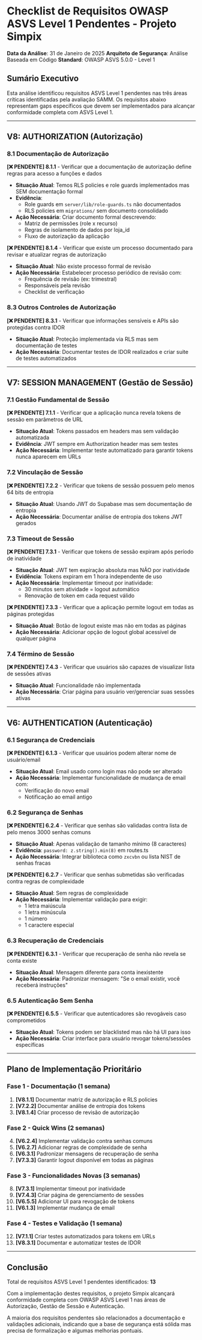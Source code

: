 # Checklist de Requisitos OWASP ASVS Level 1 Pendentes - Projeto Simpix

**Data da Análise**: 31 de Janeiro de 2025
**Arquiteto de Segurança**: Análise Baseada em Código
**Standard**: OWASP ASVS 5.0.0 - Level 1

## Sumário Executivo

Esta análise identificou requisitos ASVS Level 1 pendentes nas três áreas críticas identificadas pela avaliação SAMM. Os requisitos abaixo representam gaps específicos que devem ser implementados para alcançar conformidade completa com ASVS Level 1.

---

## V8: AUTHORIZATION (Autorização)

### 8.1 Documentação de Autorização

**[❌ PENDENTE] 8.1.1** - Verificar que a documentação de autorização define regras para acesso a funções e dados
- **Situação Atual**: Temos RLS policies e role guards implementados mas SEM documentação formal
- **Evidência**: 
  - Role guards em `server/lib/role-guards.ts` não documentados
  - RLS policies em `migrations/` sem documento consolidado
- **Ação Necessária**: Criar documento formal descrevendo:
  - Matriz de permissões (role x recurso)
  - Regras de isolamento de dados por loja_id
  - Fluxo de autorização da aplicação

**[❌ PENDENTE] 8.1.4** - Verificar que existe um processo documentado para revisar e atualizar regras de autorização
- **Situação Atual**: Não existe processo formal de revisão
- **Ação Necessária**: Estabelecer processo periódico de revisão com:
  - Frequência de revisão (ex: trimestral)
  - Responsáveis pela revisão
  - Checklist de verificação

### 8.3 Outros Controles de Autorização

**[❌ PENDENTE] 8.3.1** - Verificar que informações sensíveis e APIs são protegidas contra IDOR
- **Situação Atual**: Proteção implementada via RLS mas sem documentação de testes
- **Ação Necessária**: Documentar testes de IDOR realizados e criar suite de testes automatizados

---

## V7: SESSION MANAGEMENT (Gestão de Sessão)

### 7.1 Gestão Fundamental de Sessão

**[❌ PENDENTE] 7.1.1** - Verificar que a aplicação nunca revela tokens de sessão em parâmetros de URL
- **Situação Atual**: Tokens passados em headers mas sem validação automatizada
- **Evidência**: JWT sempre em Authorization header mas sem testes
- **Ação Necessária**: Implementar teste automatizado para garantir tokens nunca aparecem em URLs

### 7.2 Vinculação de Sessão

**[❌ PENDENTE] 7.2.2** - Verificar que tokens de sessão possuem pelo menos 64 bits de entropia
- **Situação Atual**: Usando JWT do Supabase mas sem documentação de entropia
- **Ação Necessária**: Documentar análise de entropia dos tokens JWT gerados

### 7.3 Timeout de Sessão

**[❌ PENDENTE] 7.3.1** - Verificar que tokens de sessão expiram após período de inatividade
- **Situação Atual**: JWT tem expiração absoluta mas NÃO por inatividade
- **Evidência**: Tokens expiram em 1 hora independente de uso
- **Ação Necessária**: Implementar timeout por inatividade:
  - 30 minutos sem atividade = logout automático
  - Renovação de token em cada request válido

**[❌ PENDENTE] 7.3.3** - Verificar que a aplicação permite logout em todas as páginas protegidas
- **Situação Atual**: Botão de logout existe mas não em todas as páginas
- **Ação Necessária**: Adicionar opção de logout global acessível de qualquer página

### 7.4 Término de Sessão

**[❌ PENDENTE] 7.4.3** - Verificar que usuários são capazes de visualizar lista de sessões ativas
- **Situação Atual**: Funcionalidade não implementada
- **Ação Necessária**: Criar página para usuário ver/gerenciar suas sessões ativas

---

## V6: AUTHENTICATION (Autenticação)

### 6.1 Segurança de Credenciais

**[❌ PENDENTE] 6.1.3** - Verificar que usuários podem alterar nome de usuário/email
- **Situação Atual**: Email usado como login mas não pode ser alterado
- **Ação Necessária**: Implementar funcionalidade de mudança de email com:
  - Verificação do novo email
  - Notificação ao email antigo

### 6.2 Segurança de Senhas

**[❌ PENDENTE] 6.2.4** - Verificar que senhas são validadas contra lista de pelo menos 3000 senhas comuns
- **Situação Atual**: Apenas validação de tamanho mínimo (8 caracteres)
- **Evidência**: `password: z.string().min(8)` em routes.ts
- **Ação Necessária**: Integrar biblioteca como `zxcvbn` ou lista NIST de senhas fracas

**[❌ PENDENTE] 6.2.7** - Verificar que senhas submetidas são verificadas contra regras de complexidade
- **Situação Atual**: Sem regras de complexidade
- **Ação Necessária**: Implementar validação para exigir:
  - 1 letra maiúscula
  - 1 letra minúscula
  - 1 número
  - 1 caractere especial

### 6.3 Recuperação de Credenciais

**[❌ PENDENTE] 6.3.1** - Verificar que recuperação de senha não revela se conta existe
- **Situação Atual**: Mensagem diferente para conta inexistente
- **Ação Necessária**: Padronizar mensagem: "Se o email existir, você receberá instruções"

### 6.5 Autenticação Sem Senha

**[❌ PENDENTE] 6.5.5** - Verificar que autenticadores são revogáveis caso comprometidos
- **Situação Atual**: Tokens podem ser blacklisted mas não há UI para isso
- **Ação Necessária**: Criar interface para usuário revogar tokens/sessões específicas

---

## Plano de Implementação Prioritário

### Fase 1 - Documentação (1 semana)
1. **[V8.1.1]** Documentar matriz de autorização e RLS policies
2. **[V7.2.2]** Documentar análise de entropia dos tokens
3. **[V8.1.4]** Criar processo de revisão de autorização

### Fase 2 - Quick Wins (2 semanas)
4. **[V6.2.4]** Implementar validação contra senhas comuns
5. **[V6.2.7]** Adicionar regras de complexidade de senha
6. **[V6.3.1]** Padronizar mensagens de recuperação de senha
7. **[V7.3.3]** Garantir logout disponível em todas as páginas

### Fase 3 - Funcionalidades Novas (3 semanas)
8. **[V7.3.1]** Implementar timeout por inatividade
9. **[V7.4.3]** Criar página de gerenciamento de sessões
10. **[V6.5.5]** Adicionar UI para revogação de tokens
11. **[V6.1.3]** Implementar mudança de email

### Fase 4 - Testes e Validação (1 semana)
12. **[V7.1.1]** Criar testes automatizados para tokens em URLs
13. **[V8.3.1]** Documentar e automatizar testes de IDOR

---

## Conclusão

Total de requisitos ASVS Level 1 pendentes identificados: **13**

Com a implementação destes requisitos, o projeto Simpix alcançará conformidade completa com OWASP ASVS Level 1 nas áreas de Autorização, Gestão de Sessão e Autenticação.

A maioria dos requisitos pendentes são relacionados a documentação e validações adicionais, indicando que a base de segurança está sólida mas precisa de formalização e algumas melhorias pontuais.